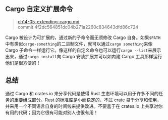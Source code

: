 ## Cargo 自定义扩展命令

> [ch14-05-extending-cargo.md](https://github.com/rust-lang/book/blob/master/second-edition/src/ch14-05-extending-cargo.md)
> <br>
> commit 4f2dc564851dc04b271a2260c834643dfd86c724

Cargo 被设计为可扩展的，通过新的子命令而无须修改 Cargo 自身。如果`$PATH`中有类似`cargo-something`的二进制文件，就可以通过`cargo something`来像 Cargo 子命令一样运行它。像这样的自定义命令也可以运行`cargo --list`来展示出来，通过`cargo install`向 Cargo 安装扩展并可以如内建 Cargo 工具那样运行他们是很方便的！

## 总结

通过 Cargo 和 crates.io 来分享代码是使得 Rust 生态环境可以用于许多不同的任务的重要组成部分。Rust 的标准库是小而稳定的，不过 crate 易于分享和使用，并采用一个不同语言自身的时间线来提供改进。不要羞于在 crates.io 上共享对你有用的代码；因为它很有可能对别人也很有用！